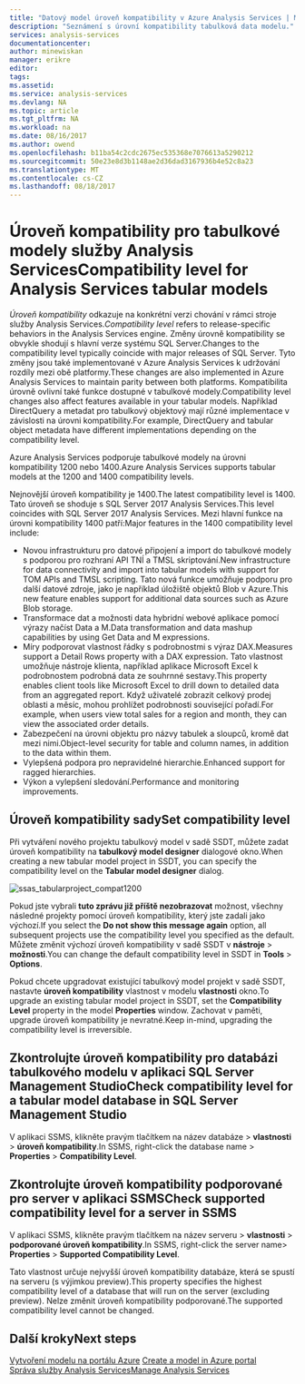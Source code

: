 ```yaml
---
title: "Datový model úroveň kompatibility v Azure Analysis Services | Microsoft Docs"
description: "Seznámení s úrovní kompatibility tabulková data modelu."
services: analysis-services
documentationcenter: 
author: minewiskan
manager: erikre
editor: 
tags: 
ms.assetid: 
ms.service: analysis-services
ms.devlang: NA
ms.topic: article
ms.tgt_pltfrm: NA
ms.workload: na
ms.date: 08/16/2017
ms.author: owend
ms.openlocfilehash: b11ba54c2cdc2675ec535368e7076613a5290212
ms.sourcegitcommit: 50e23e8d3b1148ae2d36dad3167936b4e52c8a23
ms.translationtype: MT
ms.contentlocale: cs-CZ
ms.lasthandoff: 08/18/2017
---
```

# <a name="compatibility-level-for-analysis-services-tabular-models"></a><span data-ttu-id="c2ddd-103">Úroveň kompatibility pro tabulkové modely služby Analysis Services</span><span class="sxs-lookup"><span data-stu-id="c2ddd-103">Compatibility level for Analysis Services tabular models</span></span>

<span data-ttu-id="c2ddd-104">*Úroveň kompatibility* odkazuje na konkrétní verzi chování v rámci stroje služby Analysis Services.</span><span class="sxs-lookup"><span data-stu-id="c2ddd-104">*Compatibility level* refers to release-specific behaviors in the Analysis Services engine.</span></span> <span data-ttu-id="c2ddd-105">Změny úrovně kompatibility se obvykle shodují s hlavní verze systému SQL Server.</span><span class="sxs-lookup"><span data-stu-id="c2ddd-105">Changes to the compatibility level typically coincide with major releases of SQL Server.</span></span> <span data-ttu-id="c2ddd-106">Tyto změny jsou také implementované v Azure Analysis Services k udržování rozdíly mezi obě platformy.</span><span class="sxs-lookup"><span data-stu-id="c2ddd-106">These changes are also implemented in Azure Analysis Services to maintain parity between both platforms.</span></span> <span data-ttu-id="c2ddd-107">Kompatibilita úrovně ovlivní také funkce dostupné v tabulkové modely.</span><span class="sxs-lookup"><span data-stu-id="c2ddd-107">Compatibility level changes also affect features available in your tabular models.</span></span> <span data-ttu-id="c2ddd-108">Například DirectQuery a metadat pro tabulkový objektový mají různé implementace v závislosti na úrovni kompatibility.</span><span class="sxs-lookup"><span data-stu-id="c2ddd-108">For example, DirectQuery and tabular object metadata have different implementations depending on the compatibility level.</span></span> 

<span data-ttu-id="c2ddd-109">Azure Analysis Services podporuje tabulkové modely na úrovni kompatibility 1200 nebo 1400.</span><span class="sxs-lookup"><span data-stu-id="c2ddd-109">Azure Analysis Services supports tabular models at the 1200 and 1400 compatibility levels.</span></span>

<span data-ttu-id="c2ddd-110">Nejnovější úroveň kompatibility je 1400.</span><span class="sxs-lookup"><span data-stu-id="c2ddd-110">The latest compatibility level is 1400.</span></span> <span data-ttu-id="c2ddd-111">Tato úroveň se shoduje s SQL Server 2017 Analysis Services.</span><span class="sxs-lookup"><span data-stu-id="c2ddd-111">This level coincides with SQL Server 2017 Analysis Services.</span></span> <span data-ttu-id="c2ddd-112">Mezi hlavní funkce na úrovni kompatibility 1400 patří:</span><span class="sxs-lookup"><span data-stu-id="c2ddd-112">Major features in the 1400 compatibility level include:</span></span>

*  <span data-ttu-id="c2ddd-113">Novou infrastrukturu pro datové připojení a import do tabulkové modely s podporou pro rozhraní API TNÍ a TMSL skriptování.</span><span class="sxs-lookup"><span data-stu-id="c2ddd-113">New infrastructure for data connectivity and import into tabular models with support for TOM APIs and TMSL scripting.</span></span> <span data-ttu-id="c2ddd-114">Tato nová funkce umožňuje podporu pro další datové zdroje, jako je například úložiště objektů Blob v Azure.</span><span class="sxs-lookup"><span data-stu-id="c2ddd-114">This new feature enables support for additional data sources such as Azure Blob storage.</span></span>
*  <span data-ttu-id="c2ddd-115">Transformace dat a možnosti data hybridní webové aplikace pomocí výrazy načíst Data a M.</span><span class="sxs-lookup"><span data-stu-id="c2ddd-115">Data transformation and data mashup capabilities by using Get Data and M expressions.</span></span>
*  <span data-ttu-id="c2ddd-116">Míry podporovat vlastnost řádky s podrobnostmi s výraz DAX.</span><span class="sxs-lookup"><span data-stu-id="c2ddd-116">Measures support a Detail Rows property with a DAX expression.</span></span> <span data-ttu-id="c2ddd-117">Tato vlastnost umožňuje nástroje klienta, například aplikace Microsoft Excel k podrobnostem podrobná data ze souhrnné sestavy.</span><span class="sxs-lookup"><span data-stu-id="c2ddd-117">This property enables client tools like Microsoft Excel to drill down to detailed data from an aggregated report.</span></span> <span data-ttu-id="c2ddd-118">Když uživatelé zobrazit celkový prodej oblasti a měsíc, mohou prohlížet podrobnosti související pořadí.</span><span class="sxs-lookup"><span data-stu-id="c2ddd-118">For example, when users view total sales for a region and month, they can view the associated order details.</span></span> 
*  <span data-ttu-id="c2ddd-119">Zabezpečení na úrovni objektu pro názvy tabulek a sloupců, kromě dat mezi nimi.</span><span class="sxs-lookup"><span data-stu-id="c2ddd-119">Object-level security for table and column names, in addition to the data within them.</span></span>
*  <span data-ttu-id="c2ddd-120">Vylepšená podpora pro nepravidelné hierarchie.</span><span class="sxs-lookup"><span data-stu-id="c2ddd-120">Enhanced support for ragged hierarchies.</span></span>
*  <span data-ttu-id="c2ddd-121">Výkon a vylepšení sledování.</span><span class="sxs-lookup"><span data-stu-id="c2ddd-121">Performance and monitoring improvements.</span></span>
  
## <a name="set-compatibility-level"></a><span data-ttu-id="c2ddd-122">Úroveň kompatibility sady</span><span class="sxs-lookup"><span data-stu-id="c2ddd-122">Set compatibility level</span></span> 
 <span data-ttu-id="c2ddd-123">Při vytváření nového projektu tabulkový model v sadě SSDT, můžete zadat úroveň kompatibility na **tabulkový model designer** dialogové okno.</span><span class="sxs-lookup"><span data-stu-id="c2ddd-123">When creating a new tabular model project in SSDT, you can specify the compatibility level on the **Tabular model designer** dialog.</span></span> 
  
 ![ssas_tabularproject_compat1200](./media/analysis-services-compat-level/aas-tabularproject-compat.png)  
  
 <span data-ttu-id="c2ddd-125">Pokud jste vybrali **tuto zprávu již příště nezobrazovat** možnost, všechny následné projekty pomocí úroveň kompatibility, který jste zadali jako výchozí.</span><span class="sxs-lookup"><span data-stu-id="c2ddd-125">If you select the **Do not show this message again** option, all subsequent projects use the compatibility level you specified as the default.</span></span> <span data-ttu-id="c2ddd-126">Můžete změnit výchozí úroveň kompatibility v sadě SSDT v **nástroje** > **možnosti**.</span><span class="sxs-lookup"><span data-stu-id="c2ddd-126">You can change the default compatibility level in SSDT in **Tools** > **Options**.</span></span>  
  
 <span data-ttu-id="c2ddd-127">Pokud chcete upgradovat existující tabulkový model projekt v sadě SSDT, nastavte **úroveň kompatibility** vlastnost v modelu **vlastnosti** okno.</span><span class="sxs-lookup"><span data-stu-id="c2ddd-127">To upgrade an existing tabular model project in SSDT, set  the **Compatibility Level** property in the model **Properties** window.</span></span> <span data-ttu-id="c2ddd-128">Zachovat v paměti, upgrade úroveň kompatibility je nevratné.</span><span class="sxs-lookup"><span data-stu-id="c2ddd-128">Keep in-mind, upgrading the compatibility level is irreversible.</span></span>
  
## <a name="check-compatibility-level-for-a-tabular-model-database-in-sql-server-management-studio"></a><span data-ttu-id="c2ddd-129">Zkontrolujte úroveň kompatibility pro databázi tabulkového modelu v aplikaci SQL Server Management Studio</span><span class="sxs-lookup"><span data-stu-id="c2ddd-129">Check compatibility level for a tabular model database in SQL Server Management Studio</span></span> 
 <span data-ttu-id="c2ddd-130">V aplikaci SSMS, klikněte pravým tlačítkem na název databáze > **vlastnosti** > **úroveň kompatibility**.</span><span class="sxs-lookup"><span data-stu-id="c2ddd-130">In SSMS, right-click the database name > **Properties** > **Compatibility Level**.</span></span>  
  
## <a name="check-supported-compatibility-level-for-a-server-in-ssms"></a><span data-ttu-id="c2ddd-131">Zkontrolujte úroveň kompatibility podporované pro server v aplikaci SSMS</span><span class="sxs-lookup"><span data-stu-id="c2ddd-131">Check supported compatibility level for a server in SSMS</span></span>  
 <span data-ttu-id="c2ddd-132">V aplikaci SSMS, klikněte pravým tlačítkem na název serveru > **vlastnosti** > **podporované úroveň kompatibility**.</span><span class="sxs-lookup"><span data-stu-id="c2ddd-132">In SSMS, right-click the server name>  **Properties** > **Supported Compatibility Level**.</span></span>  
  
 <span data-ttu-id="c2ddd-133">Tato vlastnost určuje nejvyšší úroveň kompatibility databáze, která se spustí na serveru (s výjimkou preview).</span><span class="sxs-lookup"><span data-stu-id="c2ddd-133">This property specifies the highest compatibility level of a database that will run on the server (excluding preview).</span></span> <span data-ttu-id="c2ddd-134">Nelze změnit úroveň kompatibility podporované.</span><span class="sxs-lookup"><span data-stu-id="c2ddd-134">The supported compatibility level cannot be changed.</span></span>  

## <a name="next-steps"></a><span data-ttu-id="c2ddd-135">Další kroky</span><span class="sxs-lookup"><span data-stu-id="c2ddd-135">Next steps</span></span>
  <span data-ttu-id="c2ddd-136">[Vytvoření modelu na portálu Azure](analysis-services-create-model-portal.md) </span><span class="sxs-lookup"><span data-stu-id="c2ddd-136">[Create a model in Azure portal](analysis-services-create-model-portal.md) </span></span>  
  [<span data-ttu-id="c2ddd-137">Správa služby Analysis Services</span><span class="sxs-lookup"><span data-stu-id="c2ddd-137">Manage Analysis Services</span></span>](analysis-services-manage.md)  
